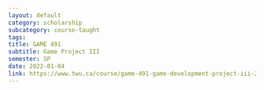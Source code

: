 ```yaml
---
layout: default
category: scholarship
subcategory: course-taught
tags:
title: GAME 491
subtitle: Game Project III
semester: SP
date: 2022-01-04
link: https://www.twu.ca/course/game-491-game-development-project-iii-2021-2022
---
```

